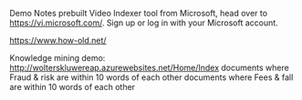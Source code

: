 Demo Notes
prebuilt Video Indexer tool from Microsoft, head over to https://vi.microsoft.com/. Sign up or log in with your Microsoft account.



https://www.how-old.net/

Knowledge mining demo: http://wolterskluwereap.azurewebsites.net/Home/Index
documents where Fraud & risk are within 10 words of each other
documents where Fees & fall are within 10 words of each other
